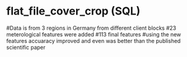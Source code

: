 # flat_file_cover_crop (SQL)
#Data is from 3 regions in Germany from different client blocks
#23 meterological features were added
#113 final features
#using the new features accuaracy improved and even was better than the published scientific paper
